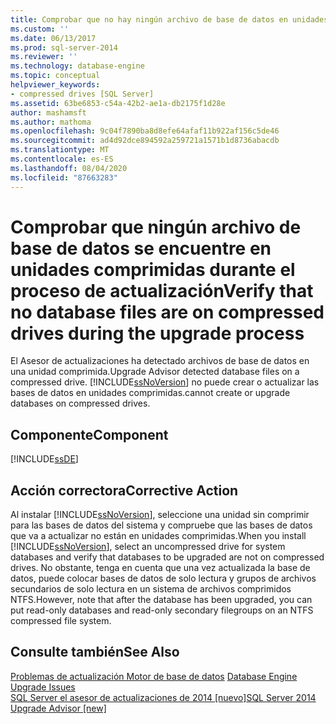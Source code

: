 ```yaml
---
title: Comprobar que no hay ningún archivo de base de datos en unidades comprimidas durante el proceso de actualización | Microsoft Docs
ms.custom: ''
ms.date: 06/13/2017
ms.prod: sql-server-2014
ms.reviewer: ''
ms.technology: database-engine
ms.topic: conceptual
helpviewer_keywords:
- compressed drives [SQL Server]
ms.assetid: 63be6853-c54a-42b2-ae1a-db2175f1d28e
author: mashamsft
ms.author: mathoma
ms.openlocfilehash: 9c04f7890ba8d8efe64afaf11b922af156c5de46
ms.sourcegitcommit: ad4d92dce894592a259721a1571b1d8736abacdb
ms.translationtype: MT
ms.contentlocale: es-ES
ms.lasthandoff: 08/04/2020
ms.locfileid: "87663283"
---
```

# <a name="verify-that-no-database-files-are-on-compressed-drives-during-the-upgrade-process"></a><span data-ttu-id="987f7-102">Comprobar que ningún archivo de base de datos se encuentre en unidades comprimidas durante el proceso de actualización</span><span class="sxs-lookup"><span data-stu-id="987f7-102">Verify that no database files are on compressed drives during the upgrade process</span></span>
  <span data-ttu-id="987f7-103">El Asesor de actualizaciones ha detectado archivos de base de datos en una unidad comprimida.</span><span class="sxs-lookup"><span data-stu-id="987f7-103">Upgrade Advisor detected database files on a compressed drive.</span></span> [!INCLUDE[ssNoVersion](../../includes/ssnoversion-md.md)] <span data-ttu-id="987f7-104">no puede crear o actualizar las bases de datos en unidades comprimidas.</span><span class="sxs-lookup"><span data-stu-id="987f7-104">cannot create or upgrade databases on compressed drives.</span></span>  
  
## <a name="component"></a><span data-ttu-id="987f7-105">Componente</span><span class="sxs-lookup"><span data-stu-id="987f7-105">Component</span></span>  
 [!INCLUDE[ssDE](../../includes/ssde-md.md)]  
  
## <a name="corrective-action"></a><span data-ttu-id="987f7-106">Acción correctora</span><span class="sxs-lookup"><span data-stu-id="987f7-106">Corrective Action</span></span>  
 <span data-ttu-id="987f7-107">Al instalar [!INCLUDE[ssNoVersion](../../includes/ssnoversion-md.md)], seleccione una unidad sin comprimir para las bases de datos del sistema y compruebe que las bases de datos que va a actualizar no están en unidades comprimidas.</span><span class="sxs-lookup"><span data-stu-id="987f7-107">When you install [!INCLUDE[ssNoVersion](../../includes/ssnoversion-md.md)], select an uncompressed drive for system databases and verify that databases to be upgraded are not on compressed drives.</span></span> <span data-ttu-id="987f7-108">No obstante, tenga en cuenta que una vez actualizada la base de datos, puede colocar bases de datos de solo lectura y grupos de archivos secundarios de solo lectura en un sistema de archivos comprimidos NTFS.</span><span class="sxs-lookup"><span data-stu-id="987f7-108">However, note that after the database has been upgraded, you can put read-only databases and read-only secondary filegroups on an NTFS compressed file system.</span></span>  
  
## <a name="see-also"></a><span data-ttu-id="987f7-109">Consulte también</span><span class="sxs-lookup"><span data-stu-id="987f7-109">See Also</span></span>  
 <span data-ttu-id="987f7-110">[Problemas de actualización Motor de base de datos](../../../2014/sql-server/install/database-engine-upgrade-issues.md) </span><span class="sxs-lookup"><span data-stu-id="987f7-110">[Database Engine Upgrade Issues](../../../2014/sql-server/install/database-engine-upgrade-issues.md) </span></span>  
 [<span data-ttu-id="987f7-111">SQL Server el asesor de actualizaciones de 2014 &#91;nuevo&#93;</span><span class="sxs-lookup"><span data-stu-id="987f7-111">SQL Server 2014 Upgrade Advisor &#91;new&#93;</span></span>](sql-server-2014-upgrade-advisor.md)  
  
  
